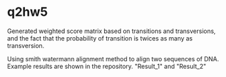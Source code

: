 # q2hw5

Generated weighted score matrix based on transitions and transversions, and the fact that the probability of transition is twices as many as transversion.

Using smith watermann alignment method to align two sequences of DNA.
Example results are shown in the repository. "Result_1" and "Result_2"
